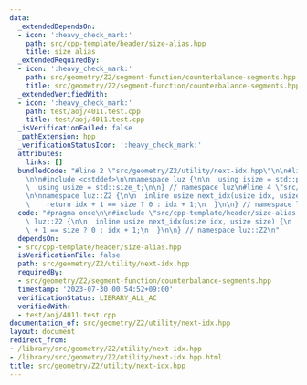 ```yaml
---
data:
  _extendedDependsOn:
  - icon: ':heavy_check_mark:'
    path: src/cpp-template/header/size-alias.hpp
    title: size alias
  _extendedRequiredBy:
  - icon: ':heavy_check_mark:'
    path: src/geometry/Z2/segment-function/counterbalance-segments.hpp
    title: src/geometry/Z2/segment-function/counterbalance-segments.hpp
  _extendedVerifiedWith:
  - icon: ':heavy_check_mark:'
    path: test/aoj/4011.test.cpp
    title: test/aoj/4011.test.cpp
  _isVerificationFailed: false
  _pathExtension: hpp
  _verificationStatusIcon: ':heavy_check_mark:'
  attributes:
    links: []
  bundledCode: "#line 2 \"src/geometry/Z2/utility/next-idx.hpp\"\n\n#line 2 \"src/cpp-template/header/size-alias.hpp\"\
    \n\n#include <cstddef>\n\nnamespace luz {\n\n  using isize = std::ptrdiff_t;\n\
    \  using usize = std::size_t;\n\n} // namespace luz\n#line 4 \"src/geometry/Z2/utility/next-idx.hpp\"\
    \n\nnamespace luz::Z2 {\n\n  inline usize next_idx(usize idx, usize size) {\n\
    \    return idx + 1 == size ? 0 : idx + 1;\n  }\n\n} // namespace luz::Z2\n"
  code: "#pragma once\n\n#include \"src/cpp-template/header/size-alias.hpp\"\n\nnamespace\
    \ luz::Z2 {\n\n  inline usize next_idx(usize idx, usize size) {\n    return idx\
    \ + 1 == size ? 0 : idx + 1;\n  }\n\n} // namespace luz::Z2\n"
  dependsOn:
  - src/cpp-template/header/size-alias.hpp
  isVerificationFile: false
  path: src/geometry/Z2/utility/next-idx.hpp
  requiredBy:
  - src/geometry/Z2/segment-function/counterbalance-segments.hpp
  timestamp: '2023-07-30 00:54:52+09:00'
  verificationStatus: LIBRARY_ALL_AC
  verifiedWith:
  - test/aoj/4011.test.cpp
documentation_of: src/geometry/Z2/utility/next-idx.hpp
layout: document
redirect_from:
- /library/src/geometry/Z2/utility/next-idx.hpp
- /library/src/geometry/Z2/utility/next-idx.hpp.html
title: src/geometry/Z2/utility/next-idx.hpp
---
```

